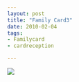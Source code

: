 ```yaml
---
layout: post
title: "Family Card3"
date: 2010-02-04
tags: 
- Familycard
- cardreception

---
```




<div class="polaroidcard">
  <img src="https://mahiwedsaniket.github.io/pictures/3s.png">
</div>
